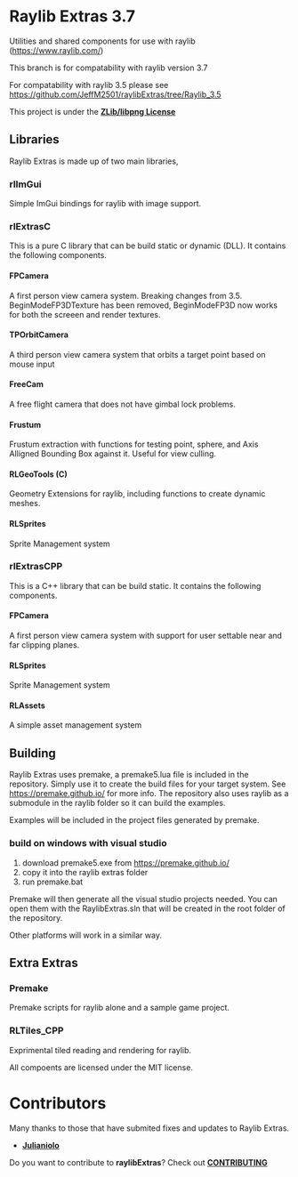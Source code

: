 # Raylib Extras 3.7
Utilities and shared components for use with raylib (https://www.raylib.com/)

This branch is for compatability with raylib version 3.7

For compatability with raylib 3.5 please see
https://github.com/JeffM2501/raylibExtras/tree/Raylib_3.5

This project is under the [**ZLib/libpng License**](https://github.com/JeffM2501/raylibExtras/blob/index/LICENSE)

## Libraries

Raylib Extras is made up of two main libraries, 

### rlImGui
Simple ImGui bindings for raylib with image support.

### rlExtrasC
This is a pure C library that can be build static or dynamic (DLL). It contains the following components.

#### FPCamera
A first person view camera system. 
Breaking changes from 3.5.
BeginModeFP3DTexture has been removed, BeginModeFP3D now works for both the screeen and render textures.

#### TPOrbitCamera 
A third person view camera system that orbits a target point based on mouse input

#### FreeCam 
A free flight camera that does not have gimbal lock problems.

#### Frustum
Frustum extraction with functions for testing point, sphere, and Axis Alligned Bounding Box against it.
Useful for view culling.

#### RLGeoTools (C)
Geometry Extensions for raylib, including functions to create dynamic meshes.

#### RLSprites
Sprite Management system

### rlExtrasCPP
This is a C++ library that can be build static. It contains the following components.

#### FPCamera
A first person view camera system with support for user settable near and far clipping planes.

#### RLSprites
Sprite Management system

#### RLAssets 
A simple asset management system

## Building
Raylib Extras uses premake, a premake5.lua file is included in the repository. Simply use it to create the build files for your target system.
See https://premake.github.io/ for more info.
The repository also uses raylib as a submodule in the raylib folder so it can build the examples.

Examples will be included in the project files generated by premake.

### build on windows with visual studio
1) download premake5.exe from https://premake.github.io/
2) copy it into the raylib extras folder
3) run premake.bat

Premake will then generate all the visual studio projects needed. You can open them with the RaylibExtras.sln that will be created in the root folder of the repository.

Other platforms will work in a similar way.

## Extra Extras

### Premake
Premake scripts for raylib alone and a sample game project.

### RLTiles_CPP
Exprimental tiled reading and rendering for raylib.

All compoents are licensed under the MIT license.

# Contributors
Many thanks to those that have submited fixes and updates to Raylib Extras.

 - [**Julianiolo**](https://github.com/Julianiolo)

Do you want to contribute to **raylibExtras**? Check out [**CONTRIBUTING**](https://github.com/JeffM2501/raylibExtras/blob/index/CONTRIBUTING)
